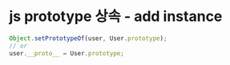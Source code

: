 # js prototype 상속 - add instance

```js
Object.setPrototypeOf(user, User.prototype);
// or
user.__proto__ = User.prototype;
```
